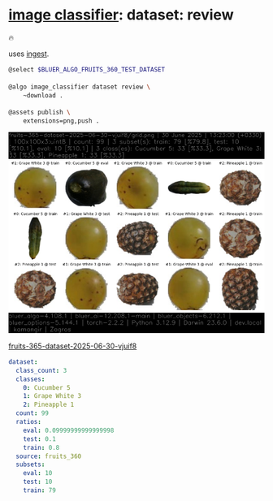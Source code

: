 # [image classifier](./image-classifier.md): dataset: review

🔥

uses [ingest](./image-classifier-dataset-ingest.md).

```bash
@select $BLUER_ALGO_FRUITS_360_TEST_DATASET

@algo image_classifier dataset review \
    ~download .

@assets publish \
    extensions=png,push .
```


![image](https://github.com/kamangir/assets/blob/main/fruits-365-dataset-2025-06-30-vjuif8/grid.png?raw=true)

[fruits-365-dataset-2025-06-30-vjuif8](https://kamangir-public.s3.ir-thr-at1.arvanstorage.ir/fruits-365-dataset-2025-06-30-vjuif8.tar.gz)

```yaml
dataset:
  class_count: 3
  classes:
    0: Cucumber 5
    1: Grape White 3
    2: Pineapple 1
  count: 99
  ratios:
    eval: 0.09999999999999998
    test: 0.1
    train: 0.8
  source: fruits_360
  subsets:
    eval: 10
    test: 10
    train: 79

```
